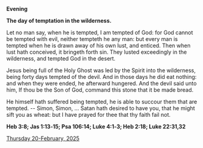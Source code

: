 **Evening**

**The day of temptation in the wilderness.**
 
Let no man say, when he is tempted, I am tempted of God: for God cannot be tempted with evil, neither tempteth he any man: but every man is tempted when he is drawn away of his own lust, and enticed. Then when lust hath conceived, it bringeth forth sin. They lusted exceedingly in the wilderness, and tempted God in the desert.
 
Jesus being full of the Holy Ghost was led by the Spirit into the wilderness, being forty days tempted of the devil. And in those days he did eat nothing: and when they were ended, he afterward hungered. And the devil said unto him, If thou be the Son of God, command this stone that it be made bread.
 
He himself hath suffered being tempted, he is able to succour them that are tempted. -- Simon, Simon, ... Satan hath desired to have you, that he might sift you as wheat: but I have prayed for thee that thy faith fail not.  

**Heb 3:8; Jas 1:13‑15; Psa 106:14; Luke 4:1‑3; Heb 2:18; Luke 22:31,32**

[Thursday 20-February, 2025](https://t.me/daily_light)
